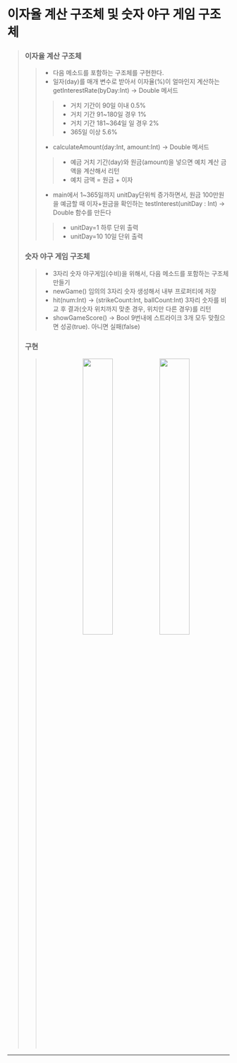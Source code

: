 # 이자율 계산 구조체 및 숫자 야구 게임 구조체

> ### 이자율 계산 구조체 
>> * 다음 메소드를 포함하는 구조체를 구현한다.
>> * 일자(day)를 매개 변수로 받아서 이자율(%)이 얼마인지 계산하는 getInterestRate(byDay:Int) -> Double 메서드
>> >* 거치 기간이 90일 이내 0.5%
>> >* 거치 기간 91~180일 경우 1%
>> >* 거치 기간 181~364일 일 경우 2%
>> >* 365일 이상 5.6%
>> * calculateAmount(day:Int, amount:Int) -> Double 메서드
>> >* 예금 거치 기간(day)와 원금(amount)을 넣으면 예치 계산 금액을 계산해서 리턴
>> >* 예치 금액 = 원금 + 이자
>> * main에서 1~365일까지 unitDay단위씩 증가하면서, 원금 100만원을 예금할 때 이자+원금을 확인하는 testInterest(unitDay : Int) -> Double 함수를 만든다
>> >* unitDay=1 하루 단위 출력
>> >* unitDay=10 10일 단위 출력
>
>
> ### 숫자 야구 게임 구조체
>> * 3자리 숫자 야구게임(수비)을 위해서, 다음 메소드를 포함하는 구조체 만들기
>> * newGame()
>>   임의의 3자리 숫자 생성해서 내부 프로퍼티에 저장
>> * hit(num:Int) -> (strikeCount:Int, ballCount:Int)
>>   3자리 숫자를 비교 후 결과(숫자 위치까지 맞춘 경우, 위치만 다른 경우)를 리턴
>> * showGameScore() -> Bool
>>   9번내에 스트라이크 3개 모두 맞췄으면 성공(true). 아니면 실패(false)
>
>
>### 구현 
>> <p align="center"><img width="40%" src="https://user-images.githubusercontent.com/78553659/141098823-749fb426-7f6c-4aed-aa09-2aa48555aa31.gif"/>
>> <img width="40%" src="https://user-images.githubusercontent.com/78553659/141098831-1b7b3370-2b76-43c8-b64c-091e6e8f5e53.gif"/></p>
***
